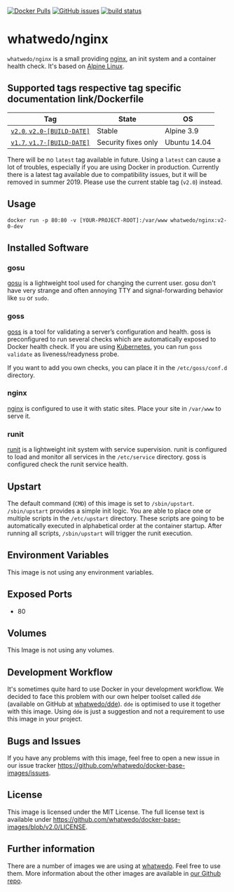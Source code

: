 [![Docker Pulls](https://img.shields.io/docker/pulls/whatwedo/nginx.svg)](https://cloud.docker.com/u/whatwedo/repository/docker/whatwedo/nginx)
[![GitHub issues](https://img.shields.io/github/issues/whatwedo/docker-base-images.svg)](https://github.com/whatwedo/docker-base-images/issues)
[![build status](https://dev.whatwedo.ch/whatwedo/docker-base-images/badges/v2.0/build.svg)](https://dev.whatwedo.ch/whatwedo/docker-base-images/commits/v2.0)

# whatwedo/nginx

`whatwedo/nginx` is a small providing [nginx](https://www.nginx.com/), an init system and a container health check. It's based on [Alpine Linux](https://alpinelinux.org/).


## Supported tags respective tag specific documentation link/Dockerfile

| Tag | State | OS |
|---|---|---|
| [`v2.0`, `v2.0-[BUILD-DATE]`](https://github.com/whatwedo/docker-base-images/blob/v2.0/images/nginx) | Stable | Alpine 3.9 |
| [`v1.7`, `v1.7-[BUILD-DATE]`](https://github.com/whatwedo/docker-base-images/blob/v1.7/images/nginx.md) | Security fixes only | Ubuntu 14.04 |

There will be no `latest` tag available in future. Using a `latest` can cause a lot of troubles, especially if you are using Docker in production. Currently there is a latest tag available due to compatibility issues, but it will be removed in summer 2019. Please use the current stable tag (`v2.0`) instead.



## Usage

```
docker run -p 80:80 -v [YOUR-PROJECT-ROOT]:/var/www whatwedo/nginx:v2-0-dev
```


## Installed Software

### gosu

[gosu](https://github.com/tianon/gosu) is a lightweight tool used for changing the current user. gosu don't have very strange and often annoying TTY and signal-forwarding behavior like `su` or `sudo`.


### goss

[goss](https://github.com/aelsabbahy/goss) is a tool for validating a server’s configuration and health. goss is preconfigured to run several checks which are automatically exposed to Docker health check. If you are using [Kubernetes](https://kubernetes.io/), you can run `goss validate` as liveness/readyness probe.

If you want to add you own checks, you can place it in the `/etc/goss/conf.d` directory.


### nginx

[nginx](https://www.nginx.com/) is configured to use it with static sites. Place your site in `/var/www` to serve it. 


### runit

[runit](http://smarden.org/runit/) is a lightweight init system with service supervision. runit is configured to load and monitor all services in the `/etc/service` directory. goss is configured check the runit service health.


## Upstart

The default command (`CMD`) of this image is set to `/sbin/upstart`. `/sbin/upstart` provides a simple init logic. You are able to place one or multiple scripts in the `/etc/upstart` directory. These scripts are going to be automatically executed in alphabetical order at the container startup. After running all scripts, `/sbin/upstart` will trigger the runit execution.


## Environment Variables

This image is not using any environment variables.


## Exposed Ports

* 80


## Volumes

This Image is not using any volumes.


## Development Workflow

It's sometimes quite hard to use Docker in your development workflow. We decided to face this problem with our own helper toolset called `dde` (available on GitHub at [whatwedo/dde](https://github.com/whatwedo/dde)). `dde` is optimised to use it together with this image. Using `dde` is just a suggestion and not a requirement to use this image in your project.


## Bugs and Issues

If you have any problems with this image, feel free to open a new issue in our issue tracker https://github.com/whatwedo/docker-base-images/issues.


## License
This image is licensed under the MIT License. The full license text is available under https://github.com/whatwedo/docker-base-images/blob/v2.0/LICENSE.


## Further information
There are a number of images we are using at [whatwedo](https://whatwedo.ch/). Feel free to use them. More information about the other images are available in [our Github repo](https://github.com/whatwedo/docker-base-images).
